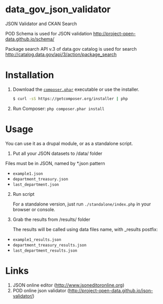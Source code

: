 data_gov_json_validator
=======================

JSON Validator and CKAN Search

POD Schema is used for JSON validation http://project-open-data.github.io/schema/

Package search API v.3 of data.gov catalog is used for search http://catalog.data.gov/api/3/action/package_search

Installation
===

1. Download the [`composer.phar`](https://getcomposer.org/composer.phar) executable or use the installer.

    ``` sh
    $ curl -sS https://getcomposer.org/installer | php
    ```

2. Run Composer: `php composer.phar install`

Usage
===
You can use it as a drupal module, or as a standalone script.

1. Put all your JSON datasets to /data/ folder

  Files must be in JSON, named by *.json pattern
  * `example1.json`
  * `department_treasury.json`
  * `last_department.json`


2. Run script

   For a standalone version, just run `./standalone/index.php` in your browser or console.

3. Grab the results from /results/ folder

   The results will be called using data files name, with _results postfix:
  * `example1_results.json`
  * `department_treasury_results.json`
  * `last_department_results.json`


Links
===
1. JSON online editor (http://www.jsoneditoronline.org)
2. POD online json validator (http://project-open-data.github.io/json-validator/)
